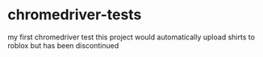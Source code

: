 # chromedriver-tests
my first chromedriver test
this project would automatically upload shirts to roblox but has been discontinued
